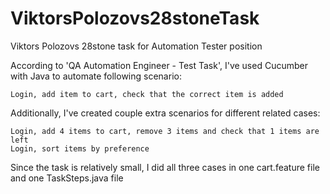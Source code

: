 # ViktorsPolozovs28stoneTask
Viktors Polozovs 28stone task for Automation Tester position


According to 'QA Automation Engineer - Test Task', I've used Cucumber with Java to automate following scenario:

    Login, add item to cart, check that the correct item is added

Additionally, I've created couple extra scenarios for different related cases:

    Login, add 4 items to cart, remove 3 items and check that 1 items are left
    Login, sort items by preference
    
    
Since the task is relatively small, I did all three cases in one cart.feature file and one TaskSteps.java file   

